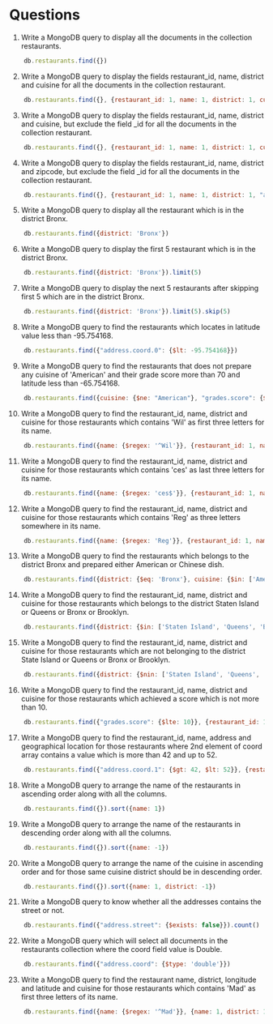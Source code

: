 # Questions

1. Write a MongoDB query to display all the documents in the collection restaurants.
```javascript
    db.restaurants.find({})
```

2. Write a MongoDB query to display the fields restaurant_id, name, district and cuisine for all the documents in the collection restaurant.
```javascript
    db.restaurants.find({}, {restaurant_id: 1, name: 1, district: 1, cuisine: 1})
```

3. Write a MongoDB query to display the fields restaurant_id, name, district and cuisine, but exclude the field \_id for all the documents in the collection restaurant.
```javascript
    db.restaurants.find({}, {restaurant_id: 1, name: 1, district: 1, cuisine: 1, _id: 0})
```

4. Write a MongoDB query to display the fields restaurant_id, name, district and zipcode, but exclude the field \_id for all the documents in the collection restaurant.
```javascript
    db.restaurants.find({}, {restaurant_id: 1, name: 1, district: 1, "address.zipcode": 1, _id: 0})
```

5. Write a MongoDB query to display all the restaurant which is in the district Bronx.
```javascript
    db.restaurants.find({district: 'Bronx'})
```

6. Write a MongoDB query to display the first 5 restaurant which is in the district Bronx.
```javascript
    db.restaurants.find({district: 'Bronx'}).limit(5)
```

7. Write a MongoDB query to display the next 5 restaurants after skipping first 5 which are in the district Bronx.
```javascript
    db.restaurants.find({district: 'Bronx'}).limit(5).skip(5)
```

8. Write a MongoDB query to find the restaurants which locates in latitude value less than -95.754168.
```javascript
    db.restaurants.find({"address.coord.0": {$lt: -95.754168}})
```

9. Write a MongoDB query to find the restaurants that does not prepare any cuisine of 'American' and their grade score more than 70 and latitude less than -65.754168.
```javascript
    db.restaurants.find({cuisine: {$ne: "American"}, "grades.score": {$gt: 70}, "address.coord.0": {$lt: -65.754168}})
```

10. Write a MongoDB query to find the restaurant_id, name, district and cuisine for those restaurants which contains 'Wil' as first three letters for its name.
```javascript
    db.restaurants.find({name: {$regex: '^Wil'}}, {restaurant_id: 1, name: 1, district: 1, cuisine: 1})
```

11. Write a MongoDB query to find the restaurant_id, name, district and cuisine for those restaurants which contains 'ces' as last three letters for its name.
```javascript
    db.restaurants.find({name: {$regex: 'ces$'}}, {restaurant_id: 1, name: 1, district: 1, cuisine: 1})
```

12. Write a MongoDB query to find the restaurant_id, name, district and cuisine for those restaurants which contains 'Reg' as three letters somewhere in its name.
```javascript
    db.restaurants.find({name: {$regex: 'Reg'}}, {restaurant_id: 1, name: 1, district: 1, cuisine: 1})
```

13. Write a MongoDB query to find the restaurants which belongs to the district Bronx and prepared either American or Chinese dish.
```javascript
    db.restaurants.find({district: {$eq: 'Bronx'}, cuisine: {$in: ['American', 'Chinese']}})
```

14. Write a MongoDB query to find the restaurant_id, name, district and cuisine for those restaurants which belongs to the district Staten Island or Queens or Bronx or Brooklyn.
```javascript
    db.restaurants.find({district: {$in: ['Staten Island', 'Queens', 'Bronx', 'Brooklyn']}}, {restaurant_id: 1, name: 1, district: 1, cuisine: 1})
```

15. Write a MongoDB query to find the restaurant_id, name, district and cuisine for those restaurants which are not belonging to the district State Island or Queens or Bronx or Brooklyn.
```javascript
    db.restaurants.find({district: {$nin: ['Staten Island', 'Queens', 'Bronx', 'Brooklyn']}}, {restaurant_id: 1, name: 1, district: 1, cuisine: 1})
```

16. Write a MongoDB query to find the restaurant_id, name, district and cuisine for those restaurants which achieved a score which is not more than 10.
```javascript
    db.restaurants.find({"grades.score": {$lte: 10}}, {restaurant_id: 1, name: 1, district: 1, cuisine: 1})
```

17. Write a MongoDB query to find the restaurant_id, name, address and geographical location for those restaurants where 2nd element of coord array contains a value which is more than 42 and up to 52.
```javascript
    db.restaurants.find({"address.coord.1": {$gt: 42, $lt: 52}}, {restaurant_id: 1, name: 1, address: 1})
```

18. Write a MongoDB query to arrange the name of the restaurants in ascending order along with all the columns.
```javascript
    db.restaurants.find({}).sort({name: 1})
```

19. Write a MongoDB query to arrange the name of the restaurants in descending order along with all the columns.
```javascript
    db.restaurants.find({}).sort({name: -1})
```

20. Write a MongoDB query to arrange the name of the cuisine in ascending order and for those same cuisine district should be in descending order.
```javascript
    db.restaurants.find({}).sort({name: 1, district: -1})
```

21. Write a MongoDB query to know whether all the addresses contains the street or not.
```javascript
    db.restaurants.find({"address.street": {$exists: false}}).count()
```

22. Write a MongoDB query which will select all documents in the restaurants collection where the coord field value is Double.
```javascript
    db.restaurants.find({"address.coord": {$type: 'double'}})
```

23. Write a MongoDB query to find the restaurant name, district, longitude and latitude and cuisine for those restaurants which contains 'Mad' as first three letters of its name.
```javascript
    db.restaurants.find({name: {$regex: '^Mad'}}, {name: 1, district: 1, "address.coord": 1, cuisine: 1})
```
